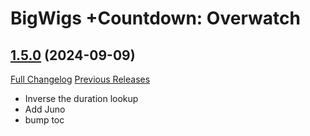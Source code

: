# BigWigs +Countdown: Overwatch

## [1.5.0](https://github.com/BigWigsMods/BigWigs_Countdown_Overwatch/tree/1.5.0) (2024-09-09)
[Full Changelog](https://github.com/BigWigsMods/BigWigs_Countdown_Overwatch/compare/1.4.0...1.5.0) [Previous Releases](https://github.com/BigWigsMods/BigWigs_Countdown_Overwatch/releases)

- Inverse the duration lookup  
- Add Juno  
- bump toc  

